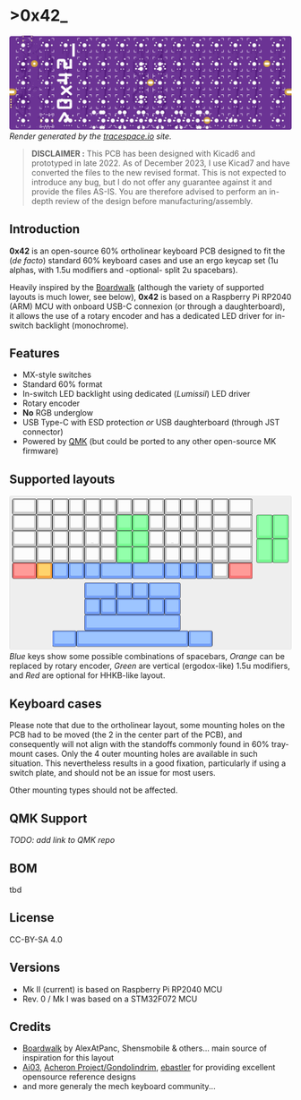 # >__0x42___

![0x42 top render](doc/renders/top.png "0x42 top render")
_Render generated by the [tracespace.io](https://tracespace.io/view/) site._

> **DISCLAIMER :**
> This PCB has been designed with Kicad6 and prototyped in late 2022.
> As of December 2023, I use Kicad7 and have converted the files to the new revised format.
> This is not expected to introduce any bug, but I do not offer any guarantee against it and provide the files AS-IS.
> You are therefore advised to perform an in-depth review of the design before manufacturing/assembly.

## Introduction
__0x42__ is an open-source 60% ortholinear keyboard PCB designed to fit the (_de facto_) standard 60% keyboard cases and use an ergo keycap set (1u alphas, with 1.5u modifiers and -optional- split 2u spacebars).

Heavily inspired by the [Boardwalk][boardwalk-url] (although the variety of supported layouts is much lower, see below), __0x42__ is based on a Raspberry Pi RP2040 (ARM) MCU with onboard USB-C connexion (or through a daughterboard), it allows the use of a rotary encoder and has a dedicated LED driver for in-switch backlight (monochrome).

## Features

 * MX-style switches
 * Standard 60% format
 * In-switch LED backlight using dedicated (_Lumissil_) LED driver
 * Rotary encoder
 * __No__ RGB underglow
 * USB Type-C with ESD protection _or_ USB daughterboard (through JST connector)
 * Powered by [QMK][qmk-url] (but could be ported to any other open-source MK firmware)

## Supported layouts

![0x42 layouts](doc/renders/layout.png "0x42 layouts")
_Blue_ keys show some possible combinations of spacebars, _Orange_ can be replaced by rotary encoder, _Green_ are vertical (ergodox-like) 1.5u modifiers, and _Red_ are optional for HHKB-like layout.

## Keyboard cases

Please note that due to the ortholinear layout, some mounting holes on the PCB had to be moved (the 2 in the center part of the PCB), and consequently will not align with the standoffs commonly found in 60% tray-mount cases.
Only the 4 outer mounting holes are available in such situation.
This nevertheless results in a good fixation, particularly if using a switch plate, and should not be an issue for most users.

Other mounting types should not be affected.

## QMK Support

_TODO: add link to QMK repo_

## BOM

tbd

## License

CC-BY-SA 4.0

## Versions

 * Mk II (current) is based on Raspberry Pi RP2040 MCU
 * Rev. 0 / Mk I was based on a STM32F072 MCU

## Credits

 * [Boardwalk][boardwalk-url] by AlexAtPanc, Shensmobile & others... main source of inspiration for this layout
 * [Ai03][ai03-url], [Acheron Project/Gondolindrim][acheron-url], [ebastler][ebastler-url] for providing excellent opensource reference designs
 * and more generaly the mech keyboard community...

<!-- Markdwon links -->
[qmk-url]: https://qmk.fm/
[boardwalk-url]: https://panc.co/boardwalk
[ai03-url]: https://github.com/ai03-2725
[acheron-url]: https://github.com/AcheronProject
[ebastler-url]: https://github.com/ebastler
